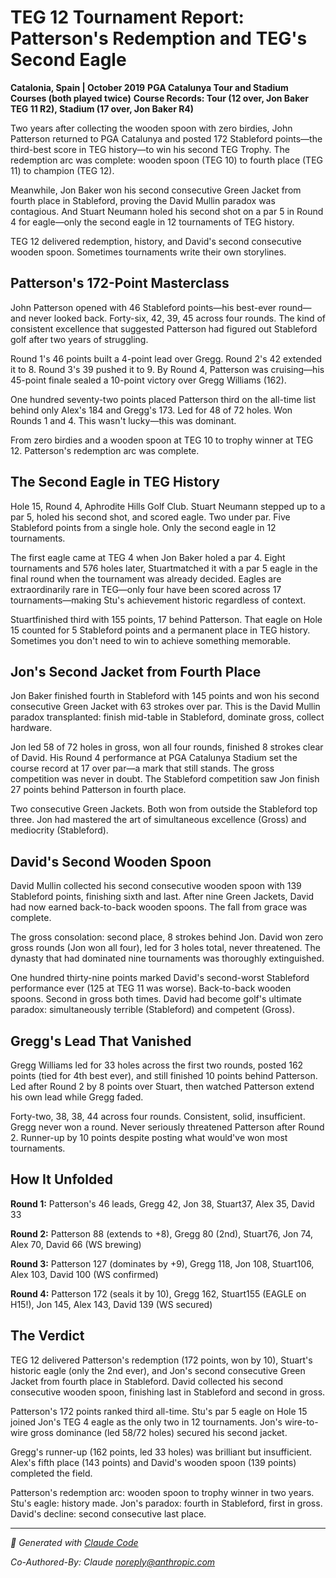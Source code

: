 # TEG 12 Tournament Report: Patterson's Redemption and TEG's Second Eagle

**Catalonia, Spain | October 2019**
**PGA Catalunya Tour and Stadium Courses (both played twice)**
**Course Records: Tour (12 over, Jon Baker TEG 11 R2), Stadium (17 over, Jon Baker R4)**

Two years after collecting the wooden spoon with zero birdies, John Patterson returned to PGA Catalunya and posted 172 Stableford points—the third-best score in TEG history—to win his second TEG Trophy. The redemption arc was complete: wooden spoon (TEG 10) to fourth place (TEG 11) to champion (TEG 12).

Meanwhile, Jon Baker won his second consecutive Green Jacket from fourth place in Stableford, proving the David Mullin paradox was contagious. And Stuart Neumann holed his second shot on a par 5 in Round 4 for eagle—only the second eagle in 12 tournaments of TEG history.

TEG 12 delivered redemption, history, and David's second consecutive wooden spoon. Sometimes tournaments write their own storylines.

## Patterson's 172-Point Masterclass

John Patterson opened with 46 Stableford points—his best-ever round—and never looked back. Forty-six, 42, 39, 45 across four rounds. The kind of consistent excellence that suggested Patterson had figured out Stableford golf after two years of struggling.

Round 1's 46 points built a 4-point lead over Gregg. Round 2's 42 extended it to 8. Round 3's 39 pushed it to 9. By Round 4, Patterson was cruising—his 45-point finale sealed a 10-point victory over Gregg Williams (162).

One hundred seventy-two points placed Patterson third on the all-time list behind only Alex's 184 and Gregg's 173. Led for 48 of 72 holes. Won Rounds 1 and 4. This wasn't lucky—this was dominant.

From zero birdies and a wooden spoon at TEG 10 to trophy winner at TEG 12. Patterson's redemption arc was complete.

## The Second Eagle in TEG History

Hole 15, Round 4, Aphrodite Hills Golf Club. Stuart Neumann stepped up to a par 5, holed his second shot, and scored eagle. Two under par. Five Stableford points from a single hole. Only the second eagle in 12 tournaments.

The first eagle came at TEG 4 when Jon Baker holed a par 4. Eight tournaments and 576 holes later, Stuartmatched it with a par 5 eagle in the final round when the tournament was already decided. Eagles are extraordinarily rare in TEG—only four have been scored across 17 tournaments—making Stu's achievement historic regardless of context.

Stuartfinished third with 155 points, 17 behind Patterson. That eagle on Hole 15 counted for 5 Stableford points and a permanent place in TEG history. Sometimes you don't need to win to achieve something memorable.

## Jon's Second Jacket from Fourth Place

Jon Baker finished fourth in Stableford with 145 points and won his second consecutive Green Jacket with 63 strokes over par. This is the David Mullin paradox transplanted: finish mid-table in Stableford, dominate gross, collect hardware.

Jon led 58 of 72 holes in gross, won all four rounds, finished 8 strokes clear of David. His Round 4 performance at PGA Catalunya Stadium set the course record at 17 over par—a mark that still stands. The gross competition was never in doubt. The Stableford competition saw Jon finish 27 points behind Patterson in fourth place.

Two consecutive Green Jackets. Both won from outside the Stableford top three. Jon had mastered the art of simultaneous excellence (Gross) and mediocrity (Stableford).

## David's Second Wooden Spoon

David Mullin collected his second consecutive wooden spoon with 139 Stableford points, finishing sixth and last. After nine Green Jackets, David had now earned back-to-back wooden spoons. The fall from grace was complete.

The gross consolation: second place, 8 strokes behind Jon. David won zero gross rounds (Jon won all four), led for 3 holes total, never threatened. The dynasty that had dominated nine tournaments was thoroughly extinguished.

One hundred thirty-nine points marked David's second-worst Stableford performance ever (125 at TEG 11 was worse). Back-to-back wooden spoons. Second in gross both times. David had become golf's ultimate paradox: simultaneously terrible (Stableford) and competent (Gross).

## Gregg's Lead That Vanished

Gregg Williams led for 33 holes across the first two rounds, posted 162 points (tied for 4th best ever), and still finished 10 points behind Patterson. Led after Round 2 by 8 points over Stuart, then watched Patterson extend his own lead while Gregg faded.

Forty-two, 38, 38, 44 across four rounds. Consistent, solid, insufficient. Gregg never won a round. Never seriously threatened Patterson after Round 2. Runner-up by 10 points despite posting what would've won most tournaments.

## How It Unfolded

**Round 1:** Patterson's 46 leads, Gregg 42, Jon 38, Stuart37, Alex 35, David 33

**Round 2:** Patterson 88 (extends to +8), Gregg 80 (2nd), Stuart76, Jon 74, Alex 70, David 66 (WS brewing)

**Round 3:** Patterson 127 (dominates by +9), Gregg 118, Jon 108, Stuart106, Alex 103, David 100 (WS confirmed)

**Round 4:** Patterson 172 (seals it by 10), Gregg 162, Stuart155 (EAGLE on H15!), Jon 145, Alex 143, David 139 (WS secured)

## The Verdict

TEG 12 delivered Patterson's redemption (172 points, won by 10), Stuart's historic eagle (only the 2nd ever), and Jon's second consecutive Green Jacket from fourth place in Stableford. David collected his second consecutive wooden spoon, finishing last in Stableford and second in gross.

Patterson's 172 points ranked third all-time. Stu's par 5 eagle on Hole 15 joined Jon's TEG 4 eagle as the only two in 12 tournaments. Jon's wire-to-wire gross dominance (led 58/72 holes) secured his second jacket.

Gregg's runner-up (162 points, led 33 holes) was brilliant but insufficient. Alex's fifth place (143 points) and David's wooden spoon (139 points) completed the field.

Patterson's redemption arc: wooden spoon to trophy winner in two years. Stu's eagle: history made. Jon's paradox: fourth in Stableford, first in gross. David's decline: second consecutive last place.

---

*🤖 Generated with [Claude Code](https://claude.com/claude-code)*

*Co-Authored-By: Claude <noreply@anthropic.com>*
